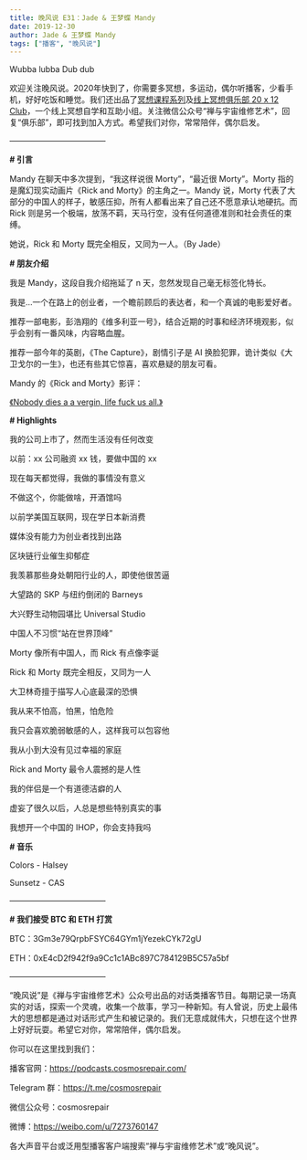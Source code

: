```yaml
---
title: 晚风说 E31：Jade & 王梦蝶 Mandy
date: 2019-12-30
author: Jade & 王梦蝶 Mandy
tags: ["播客", "晚风说"]
---
```


Wubba lubba Dub dub

<!--more-->

欢迎关注晚风说。2020年快到了，你需要多冥想，多运动，偶尔听播客，少看手机，好好吃饭和睡觉。我们还出品了[冥想课程系列](http://mp.weixin.qq.com/s?__biz=MzA5Nzk4MDMxMg==&mid=2247484680&idx=1&sn=2a5b8f1e1f1c1e6820adf5cc95d997fe&chksm=9099dfffa7ee56e9408aa248731e3e3e502c984ca1e577decc28d66d458f2e93a600dc6d6b40&scene=21#wechat_redirect)及[线上冥想俱乐部 20 x 12 Club](http://mp.weixin.qq.com/s?__biz=MzA5Nzk4MDMxMg==&mid=2247484834&idx=1&sn=ebd2c537b12e63baef2e9eaac505c26b&chksm=9099df55a7ee5643ab84485931d52082bbb2a6ee7078bdd536faf2cbbcb7bb22783aeaf13d4b&scene=21#wechat_redirect)，一个线上冥想自学和互助小组。关注微信公众号“禅与宇宙维修艺术”，回复“俱乐部”，即可找到加入方式。希望我们对你，常常陪伴，偶尔启发。

————————————

**# 引言**

Mandy 在聊天中多次提到，“我这样说很 Morty”，“最近很 Morty”。Morty 指的是魔幻现实动画片《Rick and Morty》的主角之一。Mandy 说，Morty 代表了大部分的中国人的样子，敏感压抑，所有人都看出来了自己还不愿意承认地硬抗。而 Rick 则是另一个极端，放荡不羁，天马行空，没有任何道德准则和社会责任的束缚。

她说，Rick 和 Morty 既完全相反，又同为一人。（By Jade）

**# 朋友介绍**

我是 Mandy，这段自我介绍拖延了 n 天，忽然发现自己毫无标签化特长。

我是…一个在路上的创业者，一个瞻前顾后的表达者，和一个真诚的电影爱好者。

推荐一部电影，彭浩翔的《维多利亚一号》，结合近期的时事和经济环境观影，似乎会别有一番风味，内容略血腥。

推荐一部今年的英剧，《The Capture》，剧情引子是 AI 换脸犯罪，诡计类似《大卫戈尔的一生》，也还有些其它惊喜，喜欢悬疑的朋友可看。

Mandy 的《Rick and Morty》影评：

[《Nobody dies a a vergin, life fuck us all.》](https://movie.douban.com/review/8314114/)

**# Highlights**

我的公司上市了，然而生活没有任何改变

以前：xx 公司融资 xx 钱，要做中国的 xx

现在每天都觉得，我做的事情没有意义

不做这个，你能做啥，开酒馆吗

以前学美国互联网，现在学日本新消费

媒体没有能力为创业者找到出路

区块链行业催生抑郁症

我羡慕那些身处朝阳行业的人，即使他很苦逼

大望路的 SKP 与纽约倒闭的 Barneys

大兴野生动物园堪比 Universal Studio

中国人不习惯“站在世界顶峰”

Morty 像所有中国人，而 Rick 有点像李诞

Rick 和 Morty 既完全相反，又同为一人

大卫林奇擅于描写人心底最深的恐惧

我从来不怕高，怕黑，怕危险

我只会喜欢脆弱敏感的人，这样我可以包容他

我从小到大没有见过幸福的家庭

Rick and Morty 最令人震撼的是人性

我的伴侣是一个有道德洁癖的人

虚妄了很久以后，人总是想些特别真实的事

我想开一个中国的 IHOP，你会支持我吗

**# 音乐**

Colors - Halsey

Sunsetz - CAS

————————————

**# 我们接受 BTC 和 ETH 打赏**

BTC：3Gm3e79QrpbFSYC64GYm1jYezekCYk72gU

ETH：0xE4cD2f942f9a9Cc1c1ABc897C784129B5C57a5bf

————————————

“晚风说”是《禅与宇宙维修艺术》公众号出品的对话类播客节目。每期记录一场真实的对话，探索一个灵魂，收集一个故事，学习一种新知。有人曾说，历史上最伟大的思想都是通过对话形式产生和被记录的。我们无意成就伟大，只想在这个世界上好好玩耍。希望它对你，常常陪伴，偶尔启发。

你可以在这里找到我们：

播客官网：https://podcasts.cosmosrepair.com/

Telegram 群：https://t.me/cosmosrepair

微信公众号：cosmosrepair

微博：https://weibo.com/u/7273760147

各大声音平台或泛用型播客客户端搜索“禅与宇宙维修艺术”或“晚风说”。